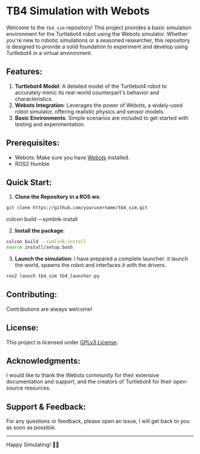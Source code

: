 # TB4 Simulation with Webots

Welcome to the `tb4_sim` repository! This project provides a basic simulation environment for the Turtlebot4 robot using the Webots simulator. Whether you're new to robotic simulations or a seasoned researcher, this repository is designed to provide a solid foundation to experiment and develop using Turtlebot4 in a virtual environment.

## Features:

1. **Turtlebot4 Model**: A detailed model of the Turtlebot4 robot to accurately mimic its real-world counterpart's behavior and characteristics.
2. **Webots Integration**: Leverages the power of Webots, a widely-used robot simulator, offering realistic physics and sensor models.
3. **Basic Environments**: Simple scenarios are included to get started with testing and experimentation.

## Prerequisites:

- Webots: Make sure you have [Webots](https://cyberbotics.com/) installed.
- ROS2 Humble

## Quick Start:

1. **Clone the Repository in a ROS ws**:
```bash
git clone https://github.com/yourusername/tb4_sim.git
```
colcon build --symlink-install

2. **Install the package**:
```bash
colcon build --symlink-install
source install/setup.bash
```

3. **Launch the simulation**:
I have prepared a complete launcher: it launch the world, spawns the robot and interfaces it with the drivers.
```bash
ros2 launch tb4_sim tb4_launcher.py
```

## Contributing:

Contributions are always welcome! 

## License:

This project is licensed under [GPLv3 License](LICENSE.md).

## Acknowledgments:

I would like to thank the Webots community for their extensive documentation and support, and the creators of Turtlebot4 for their open-source resources.

## Support & Feedback:

For any questions or feedback, please open an issue, I will get back to you as soon as possible. 

---

Happy Simulating! 🤖🌐
